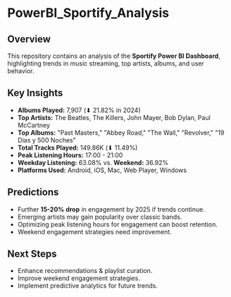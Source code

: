 # PowerBI_Sportify_Analysis

## Overview
This repository contains an analysis of the **Sportify Power BI Dashboard**, highlighting trends in music streaming, top artists, albums, and user behavior.

## Key Insights
- **Albums Played:** 7,907 (⬇ 21.82% in 2024)
- **Top Artists:** The Beatles, The Killers, John Mayer, Bob Dylan, Paul McCartney
- **Top Albums:** "Past Masters," "Abbey Road," "The Wall," "Revolver," "19 Dias y 500 Noches"
- **Total Tracks Played:** 149.86K (⬇ 11.49%)
- **Peak Listening Hours:** 17:00 - 21:00
- **Weekday Listening:** 63.08% vs. **Weekend:** 36.92%
- **Platforms Used:** Android, iOS, Mac, Web Player, Windows

## Predictions
- Further **15-20% drop** in engagement by 2025 if trends continue.
- Emerging artists may gain popularity over classic bands.
- Optimizing peak listening hours for engagement can boost retention.
- Weekend engagement strategies need improvement.

## Next Steps
- Enhance recommendations & playlist curation.
- Improve weekend engagement strategies.
- Implement predictive analytics for future trends.

